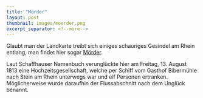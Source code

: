```yaml
---
title: "Mörder"
layout: post
thumbnail: images/moerder.png
excerpt_separator: <!--more-->
---
```


Glaubt man der Landkarte treibt sich einiges schauriges Gesindel am Rhein entlang, man findet hier sogar [Mörder](https://s.geo.admin.ch/pfrf2ic9v239).

Laut Schaffhauser Namenbuch verunglückte hier am Freitag, 13. August 1813 eine Hochzeitsgesellschaft, welche per Schiff vom Gasthof Bibermühle nach Stein am Rhein unterwegs war und elf Personen ertranken. Möglicherweise wurde daraufhin der Flussabschnitt nach dem Unglück benannt.

<!--more-->
